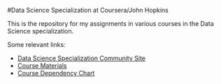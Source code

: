 #Data Science Specialization at Coursera/John Hopkins

This is the repository for my assignments in various courses in the Data Science specialization.

Some relevant links:

- [Data Science Specialization Community Site](http://datasciencespecialization.github.io/)
- [Course Materials](https://github.com/DataScienceSpecialization/courses)
- [Course Dependency Chart](https://d396qusza40orc.cloudfront.net/rprog/doc/JHDSS_CourseDependencies.pdf)

	
